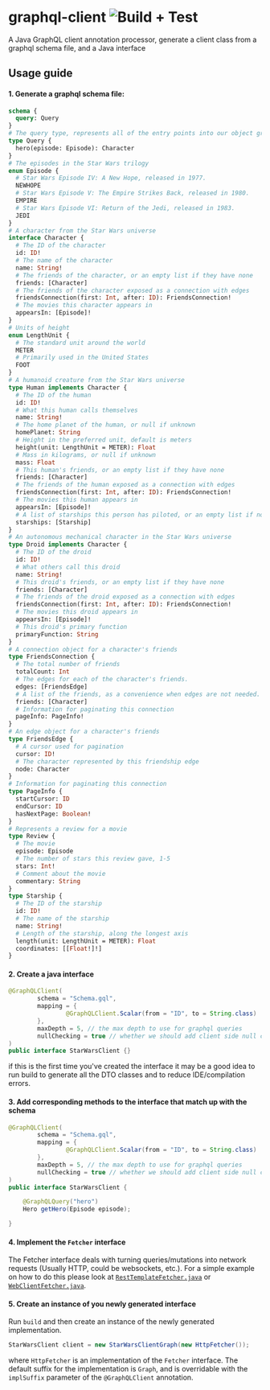 # graphql-client ![Build + Test](https://github.com/JacobMountain/graphql-client/workflows/Build%20+%20Test/badge.svg)
A Java GraphQL client annotation processor, generate a client class from a graphql schema file, and a Java interface

## Usage guide
#### 1. Generate a graphql schema file:
```GraphQL
schema {
  query: Query
}
# The query type, represents all of the entry points into our object graph
type Query {
  hero(episode: Episode): Character
}
# The episodes in the Star Wars trilogy
enum Episode {
  # Star Wars Episode IV: A New Hope, released in 1977.
  NEWHOPE
  # Star Wars Episode V: The Empire Strikes Back, released in 1980.
  EMPIRE
  # Star Wars Episode VI: Return of the Jedi, released in 1983.
  JEDI
}
# A character from the Star Wars universe
interface Character {
  # The ID of the character
  id: ID!
  # The name of the character
  name: String!
  # The friends of the character, or an empty list if they have none
  friends: [Character]
  # The friends of the character exposed as a connection with edges
  friendsConnection(first: Int, after: ID): FriendsConnection!
  # The movies this character appears in
  appearsIn: [Episode]!
}
# Units of height
enum LengthUnit {
  # The standard unit around the world
  METER
  # Primarily used in the United States
  FOOT
}
# A humanoid creature from the Star Wars universe
type Human implements Character {
  # The ID of the human
  id: ID!
  # What this human calls themselves
  name: String!
  # The home planet of the human, or null if unknown
  homePlanet: String
  # Height in the preferred unit, default is meters
  height(unit: LengthUnit = METER): Float
  # Mass in kilograms, or null if unknown
  mass: Float
  # This human's friends, or an empty list if they have none
  friends: [Character]
  # The friends of the human exposed as a connection with edges
  friendsConnection(first: Int, after: ID): FriendsConnection!
  # The movies this human appears in
  appearsIn: [Episode]!
  # A list of starships this person has piloted, or an empty list if none
  starships: [Starship]
}
# An autonomous mechanical character in the Star Wars universe
type Droid implements Character {
  # The ID of the droid
  id: ID!
  # What others call this droid
  name: String!
  # This droid's friends, or an empty list if they have none
  friends: [Character]
  # The friends of the droid exposed as a connection with edges
  friendsConnection(first: Int, after: ID): FriendsConnection!
  # The movies this droid appears in
  appearsIn: [Episode]!
  # This droid's primary function
  primaryFunction: String
}
# A connection object for a character's friends
type FriendsConnection {
  # The total number of friends
  totalCount: Int
  # The edges for each of the character's friends.
  edges: [FriendsEdge]
  # A list of the friends, as a convenience when edges are not needed.
  friends: [Character]
  # Information for paginating this connection
  pageInfo: PageInfo!
}
# An edge object for a character's friends
type FriendsEdge {
  # A cursor used for pagination
  cursor: ID!
  # The character represented by this friendship edge
  node: Character
}
# Information for paginating this connection
type PageInfo {
  startCursor: ID
  endCursor: ID
  hasNextPage: Boolean!
}
# Represents a review for a movie
type Review {
  # The movie
  episode: Episode
  # The number of stars this review gave, 1-5
  stars: Int!
  # Comment about the movie
  commentary: String
}
type Starship {
  # The ID of the starship
  id: ID!
  # The name of the starship
  name: String!
  # Length of the starship, along the longest axis
  length(unit: LengthUnit = METER): Float
  coordinates: [[Float!]!]
}
```

#### 2. Create a java interface
```java
@GraphQLClient(
        schema = "Schema.gql",
        mapping = {
                @GraphQLClient.Scalar(from = "ID", to = String.class)
        },
        maxDepth = 5, // the max depth to use for graphql queries
        nullChecking = true // whether we should add client side null checks
)
public interface StarWarsClient {}
```
if this is the first time you've created the interface it may be a good idea to run build to generate all the DTO classes 
and to reduce IDE/compilation errors. 

#### 3. Add corresponding methods to the interface that match up with the schema
```java
@GraphQLClient(
        schema = "Schema.gql",
        mapping = {
                @GraphQLClient.Scalar(from = "ID", to = String.class)
        },
        maxDepth = 5, // the max depth to use for graphql queries
        nullChecking = true // whether we should add client side null checks
)
public interface StarWarsClient {

    @GraphQLQuery("hero")
    Hero getHero(Episode episode);

}
```
#### 4. Implement the `Fetcher` interface
The Fetcher interface deals with turning queries/mutations into network requests (Usually HTTP, could be websockets, etc.). 
For a simple example on how to do this please look at [`RestTemplateFetcher.java`](https://github.com/JacobMountain/graphql-client/blob/reactive-clients/example/example-client/src/main/java/co/uk/jacobmountain/fetchers/RestTemplateFetcher.java) 
or [`WebClientFetcher.java`](https://github.com/JacobMountain/graphql-client/blob/reactive-clients/example/example-client/src/main/java/co/uk/jacobmountain/fetchers/WebClientFetcher.java).

#### 5. Create an instance of you newly generated interface
Run `build` and then create an instance of the newly generated implementation.
```java
StarWarsClient client = new StarWarsClientGraph(new HttpFetcher());
```
where `HttpFetcher` is an implementation of the `Fetcher` interface. The default suffix for the implementation is `Graph`, 
and is overridable with the `implSuffix` parameter of the `@GraphQLClient` annotation.